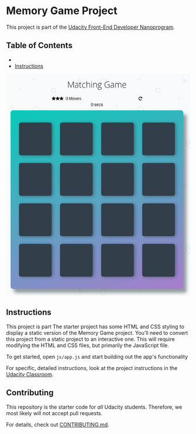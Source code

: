 # Memory Game Project

This project is part of the [Udacity Front-End Developer Nanoprogram](https://www.udacity.com/course/front-end-web-developer-nanodegree--nd001).  

## Table of Contents

*
* [Instructions](#instructions)

![Project Screenshot](https://github.com/DryWaters/fend-project-memory-game/blob/master/img/screenshot.png)


## Instructions

This project is part
The starter project has some HTML and CSS styling to display a static version of the Memory Game project. You'll need to convert this project from a static project to an interactive one. This will require modifying the HTML and CSS files, but primarily the JavaScript file.

To get started, open `js/app.js` and start building out the app's functionality

For specific, detailed instructions, look at the project instructions in the [Udacity Classroom](https://classroom.udacity.com/me).

## Contributing

This repository is the starter code for _all_ Udacity students. Therefore, we most likely will not accept pull requests.

For details, check out [CONTRIBUTING.md](CONTRIBUTING.md).
